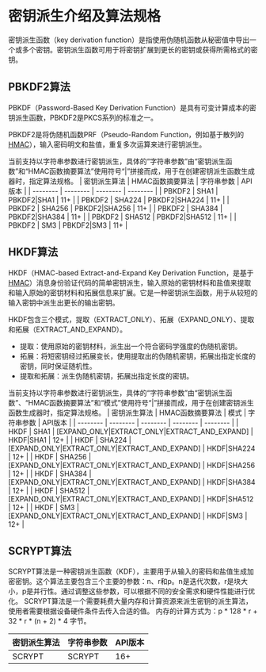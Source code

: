 # 密钥派生介绍及算法规格

密钥派生函数（key derivation function）是指使用伪随机函数从秘密值中导出一个或多个密钥。密钥派生函数可用于将密钥扩展到更长的密钥或获得所需格式的密钥。

## PBKDF2算法

PBKDF（Password-Based Key Derivation Function）是具有可变计算成本的密钥派生函数，PBKDF2是PKCS系列的标准之一。

PBKDF2是将伪随机函数PRF（Pseudo-Random Function，例如基于散列的[HMAC](crypto-compute-hmac.md)），输入密码明文和盐值，重复多次运算来进行密钥派生。

当前支持以字符串参数进行密钥派生，具体的“字符串参数”由“密钥派生函数”和“HMAC函数摘要算法”使用符号“|”拼接而成，用于在创建密钥派生函数生成器时，指定算法规格。
| 密钥派生算法 | HMAC函数摘要算法 | 字符串参数 | API版本 | 
| -------- | -------- | -------- | -------- |
| PBKDF2 | SHA1 | PBKDF2\|SHA1 | 11+ | 
| PBKDF2 | SHA224 | PBKDF2\|SHA224 | 11+ | 
| PBKDF2 | SHA256 | PBKDF2\|SHA256 | 11+ | 
| PBKDF2 | SHA384 | PBKDF2\|SHA384 | 11+ | 
| PBKDF2 | SHA512 | PBKDF2\|SHA512 | 11+ | 
| PBKDF2 | SM3 | PBKDF2\|SM3 | 11+ | 

## HKDF算法

HKDF（HMAC-based Extract-and-Expand Key Derivation Function，是基于[HMAC](crypto-compute-hmac.md)）消息身份验证代码的简单密钥派生，输入原始的密钥材料和盐值来提取和输入原始的密钥材料和拓展信息来扩展。它是一种密钥派生函数，用于从较短的输入密钥中派生出更长的输出密钥。

HKDF包含三个模式，提取（EXTRACT_ONLY）、拓展（EXPAND_ONLY）、提取和拓展（EXTRACT_AND_EXPAND）。

- 提取：使用原始的密钥材料，派生出一个符合密码学强度的伪随机密钥。
- 拓展：将短密钥经过拓展变长，使用提取出的伪随机密钥，拓展出指定长度的密钥，同时保证随机性。
- 提取和拓展：派生伪随机密钥，拓展出指定长度的密钥。

当前支持以字符串参数进行密钥派生，具体的“字符串参数”由“密钥派生函数”、“HMAC函数摘要算法”和“模式”使用符号“|”拼接而成，用于在创建密钥派生函数生成器时，指定算法规格。
| 密钥派生算法 | HMAC函数摘要算法 | 模式 | 字符串参数 | API版本 | 
| -------- | -------- | -------- | -------- | -------- |
| HKDF | SHA1 | [EXPAND_ONLY\|EXTRACT_ONLY\|EXTRACT_AND_EXPAND] | HKDF\|SHA1 | 12+ | 
| HKDF | SHA224 | [EXPAND_ONLY\|EXTRACT_ONLY\|EXTRACT_AND_EXPAND] | HKDF\|SHA224 | 12+ | 
| HKDF | SHA256 | [EXPAND_ONLY\|EXTRACT_ONLY\|EXTRACT_AND_EXPAND] | HKDF\|SHA256 | 12+ | 
| HKDF | SHA384 | [EXPAND_ONLY\|EXTRACT_ONLY\|EXTRACT_AND_EXPAND] | HKDF\|SHA384 | 12+ | 
| HKDF | SHA512 | [EXPAND_ONLY\|EXTRACT_ONLY\|EXTRACT_AND_EXPAND] | HKDF\|SHA512 | 12+ | 
| HKDF | SM3 | [EXPAND_ONLY\|EXTRACT_ONLY\|EXTRACT_AND_EXPAND] | HKDF\|SM3 | 12+ | 

## SCRYPT算法

SCRYPT算法是一种密钥派生函数（KDF），主要用于从输入的密码和盐值生成加密密钥。这个算法主要包含三个主要的参数：n、r和p。n是迭代次数，r是块大小，p是并行性。通过调整这些参数，可以根据不同的安全需求和硬件性能进行优化。
SCRYPT算法是一个需要耗费大量内存和计算资源来派生密钥的派生算法，使用者需要根据设备硬件条件去传入合适的值。
内存的计算方式为：p * 128 * r + 32 * r * (n + 2) * 4 字节。

| 密钥派生算法 | 字符串参数 | API版本 | 
| -------- | -------- | -------- |
| SCRYPT | SCRYPT | 16+ | 